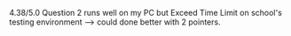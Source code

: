 4.38/5.0
Question 2 runs well on my PC but Exceed Time Limit on school's testing environment
--> could done better with 2 pointers.
